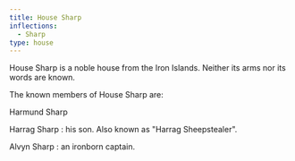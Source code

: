 ```yaml
---
title: House Sharp
inflections:
  - Sharp
type: house
---
```


House Sharp is a noble house from the Iron Islands. Neither its arms nor its words are known.

The known members of House Sharp are:

Harmund Sharp

Harrag Sharp : his son. Also known as "Harrag Sheepstealer".

Alvyn Sharp : an ironborn captain.


